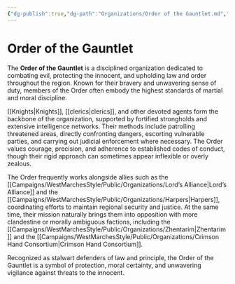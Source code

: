 ```yaml
---
{"dg-publish":true,"dg-path":"Organizations/Order of the Gauntlet.md","permalink":"/organizations/order-of-the-gauntlet/","tags":["organization","religious","sword-coast"],"dgShowFileTree":true}
---
```


# **Order of the Gauntlet**

The **Order of the Gauntlet** is a disciplined organization dedicated to combating evil, protecting the innocent, and upholding law and order throughout the region. Known for their bravery and unwavering sense of duty, members of the Order often embody the highest standards of martial and moral discipline.

[[Knights\|Knights]], [[clerics\|clerics]], and other devoted agents form the backbone of the organization, supported by fortified strongholds and extensive intelligence networks. Their methods include patrolling threatened areas, directly confronting dangers, escorting vulnerable parties, and carrying out judicial enforcement where necessary. The Order values courage, precision, and adherence to established codes of conduct, though their rigid approach can sometimes appear inflexible or overly zealous.

The Order frequently works alongside allies such as the [[Campaigns/WestMarchesStyle/Public/Organizations/Lord’s Alliance\|Lord’s Alliance]] and the [[Campaigns/WestMarchesStyle/Public/Organizations/Harpers\|Harpers]], coordinating efforts to maintain regional security and justice. At the same time, their mission naturally brings them into opposition with more clandestine or morally ambiguous factions, including the [[Campaigns/WestMarchesStyle/Public/Organizations/Zhentarim\|Zhentarim]] and the [[Campaigns/WestMarchesStyle/Public/Organizations/Crimson Hand Consortium\|Crimson Hand Consortium]].

Recognized as stalwart defenders of law and principle, the Order of the Gauntlet is a symbol of protection, moral certainty, and unwavering vigilance against threats to the innocent.
